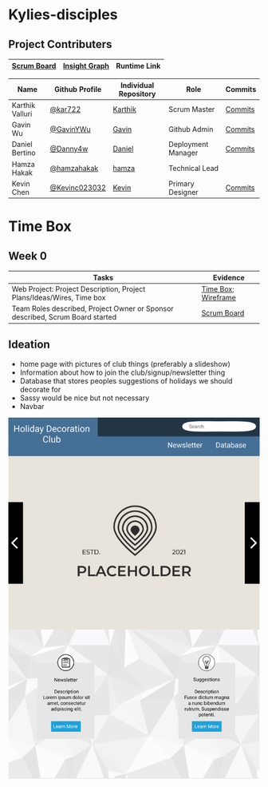 # Kylies-disciples

## Project Contributers

| [Scrum Board](https://github.com/kar722/kylies-disciples/projects/1) | [Insight Graph](https://github.com/kar722/kylies-disciples/graphs/contributors) | Runtime Link |
| - | - | - |

|Name|Github Profile|Individual Repository|Role|Commits|
| - | - | - | - | - |
|Karthik Valluri|[@kar722](https://github.com/kar722)|[Karthik](https://github.com/kar722/CSPTri3/tree/gh-pages)|Scrum Master|[Commits](https://github.com/kar722/kylies-disciples/commits?author=kar722)|
|Gavin Wu|[@GavinYWu](https://github.com/GavinYWu)|[Gavin](https://github.com/GavinYWu/Gavin/tree/gh-pages)|Github Admin|[Commits](https://github.com/kar722/kylies-disciples/commits?author=GavinYWu)|
|Daniel Bertino|[@Danny4w](https://github.com/Danny4w)|[Daniel](https://github.com/Danny4w/csp-tri3/tree/gh-pages)|Deployment Manager|[Commits](https://github.com/kar722/kylies-disciples/commits?author=Danny4w)|
|Hamza Hakak|[@hamzahakak](https://github.com/hamzahakak)|[hamza](https://github.com/hamzahakak/hamzahakak) |Technical Lead||
|Kevin Chen|[@Kevinc023032](https://github.com/Kevinc023032)|[Kevin](https://github.com/Kevinc023032/Tri-3-Thingy)|Primary Designer|[Commits](https://github.com/kar722/kylies-disciples/commits?author=Kevinc023032)|

# Time Box
## Week 0
|Tasks|Evidence|
| - | - |
| Web Project: Project Description, Project Plans/Ideas/Wires, Time box | [Time Box](https://github.com/kar722/kylies-disciples#readme); [Wireframe](https://github.com/kar722/kylies-disciples/wiki/Ideation) |
| Team Roles described, Project Owner or Sponsor described, Scrum Board started | [Scrum Board](https://github.com/kar722/kylies-disciples/projects/1) |

## Ideation
* home page with pictures of club things (preferably a slideshow)
* Information about how to join the club/signup/newsletter thing
* Database that stores peoples suggestions of holidays we should decorate for
* Sassy would be nice but not necessary
* Navbar

<img src="wireframe.png">
